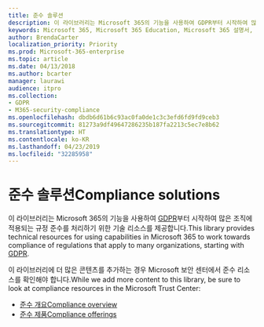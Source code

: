 ```yaml
---
title: 준수 솔루션
description: 이 라이브러리는 Microsoft 365의 기능을 사용하여 GDPR부터 시작하여 많은 조직에 적용되는 규정 준수를 처리하기 위한 기술 리소스를 제공합니다.
keywords: Microsoft 365, Microsoft 365 Education, Microsoft 365 설명서, GDPR
author: BrendaCarter
localization_priority: Priority
ms.prod: Microsoft-365-enterprise
ms.topic: article
ms.date: 04/13/2018
ms.author: bcarter
manager: laurawi
audience: itpro
ms.collection:
- GDPR
- M365-security-compliance
ms.openlocfilehash: dbdb6d61b6c93ac0fa0de1c3c3efd6fd9fd9ceb3
ms.sourcegitcommit: 81273a9df49647286235b187fa2213c5ec7e8b62
ms.translationtype: HT
ms.contentlocale: ko-KR
ms.lasthandoff: 04/23/2019
ms.locfileid: "32285958"
---
```

# <a name="compliance-solutions"></a><span data-ttu-id="c1b1e-104">준수 솔루션</span><span class="sxs-lookup"><span data-stu-id="c1b1e-104">Compliance solutions</span></span>
<span data-ttu-id="c1b1e-105">이 라이브러리는 Microsoft 365의 기능을 사용하여 [GDPR](gdpr.md)부터 시작하여 많은 조직에 적용되는 규정 준수를 처리하기 위한 기술 리소스를 제공합니다.</span><span class="sxs-lookup"><span data-stu-id="c1b1e-105">This library provides technical resources for using capabilities in Microsoft 365 to work towards compliance of regulations that apply to many organizations, starting with [GDPR](gdpr.md).</span></span> 

<span data-ttu-id="c1b1e-106">이 라이브러리에 더 많은 콘텐츠를 추가하는 경우 Microsoft 보안 센터에서 준수 리소스를 확인해야 합니다.</span><span class="sxs-lookup"><span data-stu-id="c1b1e-106">While we add more content to this library, be sure to look at compliance resources in the Microsoft Trust Center:</span></span>
- [<span data-ttu-id="c1b1e-107">준수 개요</span><span class="sxs-lookup"><span data-stu-id="c1b1e-107">Compliance overview</span></span>](https://www.microsoft.com/trustcenter/compliance)
- [<span data-ttu-id="c1b1e-108">준수 제품</span><span class="sxs-lookup"><span data-stu-id="c1b1e-108">Compliance offerings</span></span>](https://www.microsoft.com/trustcenter/compliance/complianceofferings)





